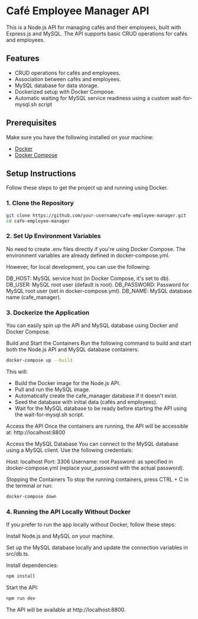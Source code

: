 # Café Employee Manager API

This is a Node.js API for managing cafés and their employees, built with Express.js and MySQL. The API supports basic CRUD operations for cafés and employees.

## Features

- CRUD operations for cafés and employees.
- Association between cafés and employees.
- MySQL database for data storage.
- Dockerized setup with Docker Compose.
- Automatic waiting for MySQL service readiness using a custom wait-for-mysql.sh script

## Prerequisites

Make sure you have the following installed on your machine:

- [Docker](https://www.docker.com/get-started)
- [Docker Compose](https://docs.docker.com/compose/install/)

## Setup Instructions

Follow these steps to get the project up and running using Docker.

### 1. Clone the Repository

```bash
git clone https://github.com/your-username/cafe-employee-manager.git
cd cafe-employee-manager
```

### 2. Set Up Environment Variables

No need to create .env files directly if you're using Docker Compose. The environment variables are already defined in docker-compose.yml.

However, for local development, you can use the following:

DB_HOST: MySQL service host (in Docker Compose, it's set to db).
DB_USER: MySQL root user (default is root).
DB_PASSWORD: Password for MySQL root user (set in docker-compose.yml).
DB_NAME: MySQL database name (cafe_manager).

### 3. Dockerize the Application

You can easily spin up the API and MySQL database using Docker and Docker Compose.

Build and Start the Containers
Run the following command to build and start both the Node.js API and MySQL database containers:

```bash
docker-compose up --build
```

This will:

- Build the Docker image for the Node.js API.
- Pull and run the MySQL image.
- Automatically create the cafe_manager database if it doesn't exist.
- Seed the database with initial data (cafés and employees).
- Wait for the MySQL database to be ready before starting the API using the wait-for-mysql.sh script.

Access the API
Once the containers are running, the API will be accessible at: http://localhost:8800

Access the MySQL Database
You can connect to the MySQL database using a MySQL client. Use the following credentials:

Host: localhost
Port: 3306
Username: root
Password: as specified in docker-compose.yml (replace your_password with the actual password).

Stopping the Containers
To stop the running containers, press CTRL + C in the terminal or run:

```bash
docker-compose down
```

### 4. Running the API Locally Without Docker

If you prefer to run the app locally without Docker, follow these steps:

Install Node.js and MySQL on your machine.

Set up the MySQL database locally and update the connection variables in src/db.ts.

Install dependencies:

```bash
npm install
```

Start the API:

```bash
npm run dev
```

The API will be available at http://localhost:8800.
